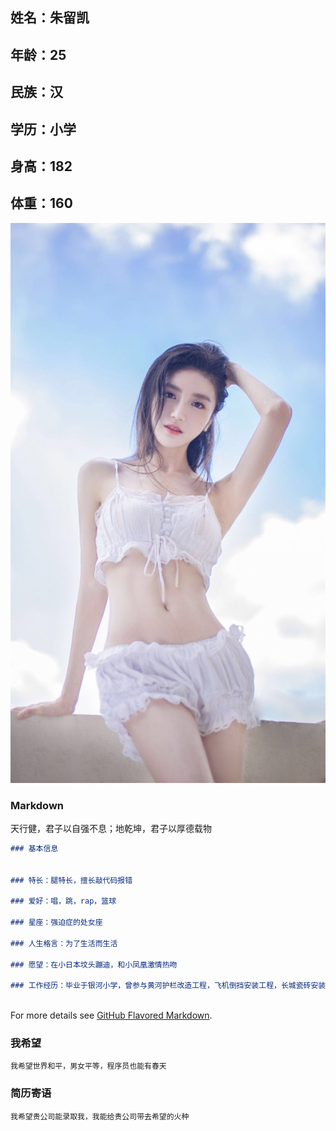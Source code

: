 ## 姓名：朱留凯
## 年龄：25
## 民族：汉
## 学历：小学
## 身高：182
## 体重：160


![image](https://github.com/kukudekaige/kukudekaige.github.io/blob/c0c653f6884fda1018a88ecdfdc3e94edadc3feb/4.jpg)

### Markdown

天行健，君子以自强不息；地乾坤，君子以厚德载物

```markdown
### 基本信息


### 特长：腿特长，擅长敲代码报错

### 爱好：唱，跳，rap，篮球

### 星座：强迫症的处女座

### 人生格言：为了生活而生活

### 愿望：在小日本坟头蹦迪，和小凤凰激情热吻

### 工作经历：毕业于银河小学，曾参与黄河护栏改造工程，飞机倒挡安装工程，长城瓷砖安装工程
          
```

For more details see [GitHub Flavored Markdown](https://guides.github.com/features/mastering-markdown/).

### 我希望

    我希望世界和平，男女平等，程序员也能有春天

### 简历寄语

    我希望贵公司能录取我，我能给贵公司带去希望的火种
